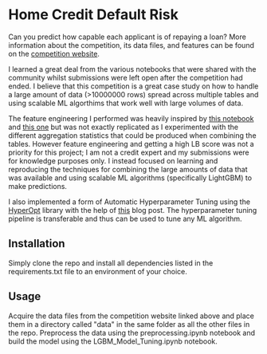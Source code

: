 # Home Credit Default Risk

Can you predict how capable each applicant is of repaying a loan? More information about the competition, its data files, and features can be found on the [competition website](https://www.kaggle.com/c/home-credit-default-risk).

I learned a great deal from the various notebooks that were shared with the community whilst submissions were left open after the competition had ended. I believe that this competition is a great case study on how to handle a large amount of data (>10000000 rows) spread across multiple tables and using scalable ML algorthims that work well with large volumes of data.

The feature engineering I performed was heavily inspired by [this notebook](https://www.kaggle.com/willkoehrsen/start-here-a-gentle-introduction) and [this one](https://www.kaggle.com/jsaguiar/lightgbm-with-simple-features) but was not exactly replicated as I experimented with the different aggregation statistics that could be produced when combining the tables. However feature engineering and getting a high LB score was not a priority for this project; I am not a credit expert and my submissions were for knowledge purposes only. I instead focused on learning and reproducing the techniques for combining the large amounts of data that was available
and using scalable ML algorithms (specifically LightGBM) to make predictions.

I also implemented a form of Automatic Hyperparameter Tuning using the [HyperOpt](https://github.com/hyperopt/hyperopt) library with the help of [this](https://towardsdatascience.com/an-introductory-example-of-bayesian-optimization-in-python-with-hyperopt-aae40fff4ff0) blog post. The hyperparameter tuning pipeline is transferable and thus can be used to tune any ML algorithm. 

## Installation

Simply clone the repo and install all dependencies listed in the requirements.txt file to an environment of your choice.

## Usage

Acquire the data files from the competition website linked above and place them in a directory called "data" in the same folder as all the other files in the repo. Preprocess the data using the preprocessing.ipynb notebook and build the model using the LGBM_Model_Tuning.ipynb notebook.
